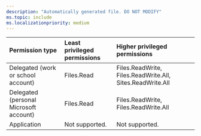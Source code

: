 ```yaml
---
description: "Automatically generated file. DO NOT MODIFY"
ms.topic: include
ms.localizationpriority: medium
---
```


|Permission type|Least privileged permissions|Higher privileged permissions|
|:---|:---|:---|
|Delegated (work or school account)|Files.Read|Files.ReadWrite, Files.ReadWrite.All, Sites.ReadWrite.All|
|Delegated (personal Microsoft account)|Files.Read|Files.ReadWrite, Files.ReadWrite.All|
|Application|Not supported.|Not supported.|

